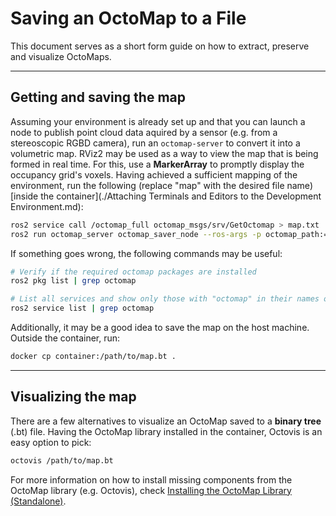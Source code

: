 # Saving an OctoMap to a File
This document serves as a short form guide on how to extract, preserve and visualize OctoMaps. 

--- 
## Getting and saving the map
Assuming your environment is already set up and that you can launch a node to publish point cloud data aquired by a sensor (e.g. from a stereoscopic RGBD camera), run an `octomap-server` to convert it into a volumetric map. RViz2 may be used as a way to view the map that is being formed in real time. For this, use a **MarkerArray** to promptly display the occupancy grid's voxels. Having achieved a sufficient mapping of the environment, run the following (replace "map" with the desired file name) [inside the container](./Attaching Terminals and Editors to the Development Environment.md):

```bash
ros2 service call /octomap_full octomap_msgs/srv/GetOctomap > map.txt
ros2 run octomap_server octomap_saver_node --ros-args -p octomap_path:=map.bt
```

If something goes wrong, the following commands may be useful:
```bash
# Verify if the required octomap packages are installed
ros2 pkg list | grep octomap

# List all services and show only those with "octomap" in their names on the console
ros2 service list | grep octomap
```

Additionally, it may be a good idea to save the map on the host machine. Outside the container, run:
```bash
docker cp container:/path/to/map.bt .
```

--- 
## Visualizing the map
There are a few alternatives to visualize an OctoMap saved to a **binary tree** (.bt) file. Having the OctoMap library installed in the container, Octovis is an easy option to pick:
```bash
octovis /path/to/map.bt
```

For more information on how to install missing components from the OctoMap library (e.g. Octovis), check [Installing the OctoMap Library (Standalone)](./Installing%20the%20OctoMap%20Library%20(Standalone).md).
